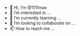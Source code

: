 - 👋 Hi, I’m @1111max
- 👀 I’m interested in ...
- 🌱 I’m currently learning ...
- 💞️ I’m looking to collaborate on ...
- 📫 How to reach me ...

<!---
1111max/1111max is a ✨ special ✨ repository because its `README.md` (this file) appears on your GitHub profile.
You can click the Preview link to take a look at your changes.
--->

